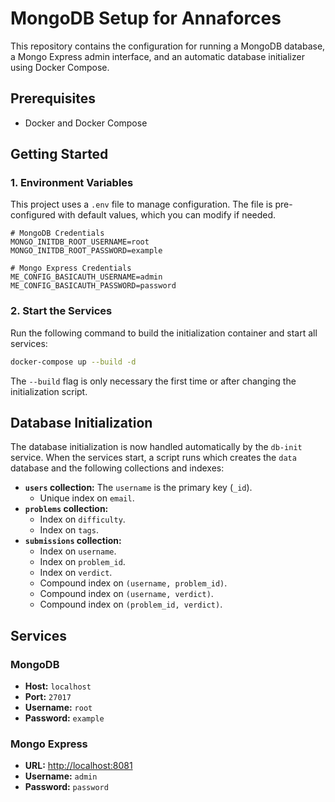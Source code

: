 # MongoDB Setup for Annaforces

This repository contains the configuration for running a MongoDB database, a Mongo Express admin interface, and an automatic database initializer using Docker Compose.

## Prerequisites

- Docker and Docker Compose

## Getting Started

### 1. Environment Variables
This project uses a `.env` file to manage configuration. The file is pre-configured with default values, which you can modify if needed.

```
# MongoDB Credentials
MONGO_INITDB_ROOT_USERNAME=root
MONGO_INITDB_ROOT_PASSWORD=example

# Mongo Express Credentials
ME_CONFIG_BASICAUTH_USERNAME=admin
ME_CONFIG_BASICAUTH_PASSWORD=password
```

### 2. Start the Services
Run the following command to build the initialization container and start all services:
```bash
docker-compose up --build -d
```
The `--build` flag is only necessary the first time or after changing the initialization script.

## Database Initialization
The database initialization is now handled automatically by the `db-init` service. When the services start, a script runs which creates the `data` database and the following collections and indexes:

-   **`users` collection:** The `username` is the primary key (`_id`).
    -   Unique index on `email`.
-   **`problems` collection:**
    -   Index on `difficulty`.
    -   Index on `tags`.
-   **`submissions` collection:**
    -   Index on `username`.
    -   Index on `problem_id`.
    -   Index on `verdict`.
    -   Compound index on `(username, problem_id)`.
    -   Compound index on `(username, verdict)`.
    -   Compound index on `(problem_id, verdict)`.
## Services

### MongoDB
-   **Host:** `localhost`
-   **Port:** `27017`
-   **Username:** `root`
-   **Password:** `example`

### Mongo Express
-   **URL:** [http://localhost:8081](http://localhost:8081)
-   **Username:** `admin`
-   **Password:** `password`
